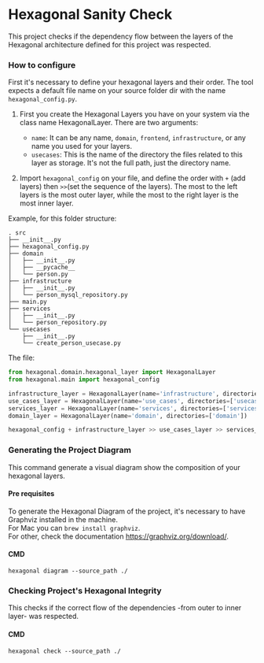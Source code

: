 # Hexagonal Sanity Check

This project checks if the dependency flow between the layers of the Hexagonal architecture defined 
for this project was respected.

### How to configure

First it's necessary to define your hexagonal layers and their order.
The tool expects a default file name on your source folder dir with the name `hexagonal_config.py`.

1. First you create the Hexagonal Layers you have on your system via the class name HexagonalLayer.
There are two arguments: 
   - `name`: It can be any name, `domain`, `frontend`, `infrastructure`, or any name you used for your layers.
   - `usecases`: This is the name of the directory the files related to this layer as storage. It's not the full path, 
just the directory name.

2. Import `hexagonal_config` on your file, and define the order with `+` (add layers)
then `>>`(set the sequence of the layers). The most to the left layers is the most outer layer, while
the most to the right layer is the most inner layer.

Example, for this folder structure:
```
. src
├── __init__.py
├── hexagonal_config.py
├── domain
│   ├── __init__.py
│   ├── __pycache__
│   └── person.py
├── infrastructure
│   ├── __init__.py
│   └── person_mysql_repository.py
├── main.py
├── services
│   ├── __init__.py
│   └── person_repository.py
└── usecases
    ├── __init__.py
    └── create_person_usecase.py
```
The file:
```python
from hexagonal.domain.hexagonal_layer import HexagonalLayer
from hexagonal.main import hexagonal_config

infrastructure_layer = HexagonalLayer(name='infrastructure', directories=['infrastructure'])
use_cases_layer = HexagonalLayer(name='use_cases', directories=['usecases'])
services_layer = HexagonalLayer(name='services', directories=['services'])
domain_layer = HexagonalLayer(name='domain', directories=['domain'])

hexagonal_config + infrastructure_layer >> use_cases_layer >> services_layer >> domain_layer
```


### Generating the Project Diagram
This command generate a visual diagram show the composition of your hexagonal layers.

#### Pre requisites
To generate the Hexagonal Diagram of the project, it's necessary to have Graphviz installed in the machine.  
For Mac you can ``brew install graphviz``.  
For other, check the documentation https://graphviz.org/download/. 

#### CMD
`hexagonal diagram --source_path ./` 

### Checking Project's Hexagonal Integrity 
This checks if the correct flow of the dependencies -from outer to inner layer- was respected.

#### CMD
`hexagonal check --source_path ./`

